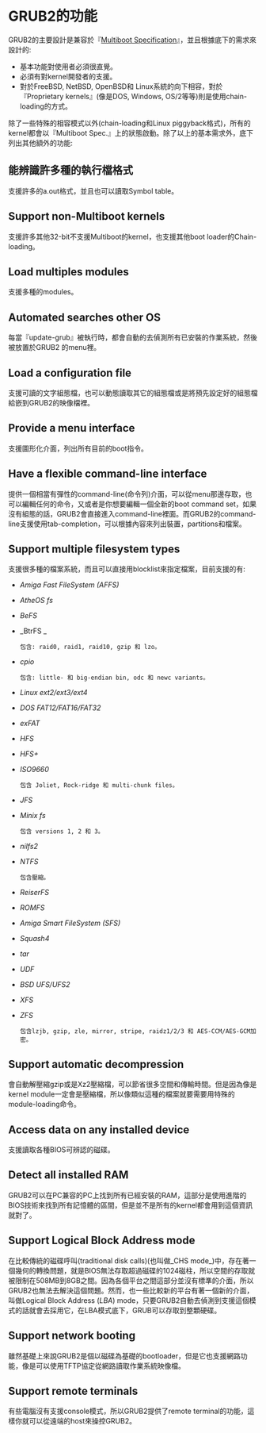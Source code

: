 # GRUB2的功能

GRUB2的主要設計是兼容於『[Multiboot Specification](https://www.gnu.org/software/grub/manual/multiboot/multiboot.html#Top)』，並且根據底下的需求來設計的:

* 基本功能對使用者必須很直覺。
* 必須有對kernel開發者的支援。
* 對於FreeBSD, NetBSD, OpenBSD和 Linux系統的向下相容，對於『Proprietary kernels』(像是DOS, Windows, OS/2等等)則是使用chain-loading的方式。

除了一些特殊的相容模式以外(chain-loading和Linux piggyback格式)，所有的kernel都會以『Multiboot Spec.』上的狀態啟動。除了以上的基本需求外，底下列出其他額外的功能:

## 能辨識許多種的執行檔格式

支援許多的a.out格式，並且也可以讀取Symbol table。


## Support non-Multiboot kernels

支援許多其他32-bit不支援Multiboot的kernel，也支援其他boot loader的Chain-loading。


## Load multiples modules

支援多種的modules。


## Automated searches other OS

每當『update-grub』被執行時，都會自動的去偵測所有已安裝的作業系統，然後被放置於GRUB2 的menu裡。


## Load a configuration file

支援可讀的文字組態檔，也可以動態讀取其它的組態檔或是將預先設定好的組態檔給嵌到GRUB2的映像檔裡。



## Provide a menu interface

支援圖形化介面，列出所有目前的boot指令。



## Have a flexible command-line interface

提供一個相當有彈性的command-line\(命令列\)介面，可以從menu那邊存取，也可以編輯任何的命令，又或者是你想要編輯一個全新的boot command set，如果沒有組態的話，GRUB2會直接進入command-line裡面。而GRUB2的command-line支援使用tab-completion，可以根據內容來列出裝置，partitions和檔案。



## Support multiple filesystem types

支援很多種的檔案系統，而且可以直接用blocklist來指定檔案，目前支援的有:

* _Amiga Fast FileSystem \(AFFS\)_

* _AtheOS fs_

* _BeFS_

* _BtrFS _

  ```
  包含: raid0, raid1, raid10, gzip 和 lzo。
  ```

* _cpio_

  ```
  包含: little- 和 big-endian bin, odc 和 newc variants。
  ```

* _Linux ext2/ext3/ext4_

* _DOS FAT12/FAT16/FAT32_

* _exFAT_

* _HFS_

* _HFS+_

* _ISO9660_

  ```
  包含 Joliet, Rock-ridge 和 multi-chunk files。
  ```

* _JFS_

* _Minix fs_

  ```
  包含 versions 1, 2 和 3。
  ```

* _nilfs2_

* _NTFS_

  ```
  包含壓縮。
  ```

* _ReiserFS_

* _ROMFS_

* _Amiga Smart FileSystem \(SFS\)_

* _Squash4_

* _tar_

* _UDF_

* _BSD UFS/UFS2_

* _XFS_

* _ZFS_

  ```
  包含lzjb, gzip, zle, mirror, stripe, raidz1/2/3 和 AES-CCM/AES-GCM加密。
  ```


## Support automatic decompression

會自動解壓縮gzip或是Xz2壓縮檔，可以節省很多空間和傳輸時間。但是因為像是kernel module一定會是壓縮檔，所以像類似這種的檔案就要需要用特殊的module-loading命令。



## Access data on any installed device

支援讀取各種BIOS可辨認的磁碟。



## Detect all installed RAM

GRUB2可以在PC兼容的PC上找到所有已經安裝的RAM，這部分是使用進階的BIOS技術來找到所有記憶體的區間，但是並不是所有的kernel都會用到這個資訊就對了。


## Support Logical Block Address mode

在比較傳統的磁碟呼叫\(traditional disk calls\)\(也叫做_CHS mode_\)中，存在著一個幾何的轉換問題，就是BIOS無法存取超過磁碟的1024磁柱，所以空間的存取就被限制在508MB到8GB之間。因為各個平台之間這部分並沒有標準的介面，所以GRUB2也無法去解決這個問題。然而，也一些比較新的平台有著一個新的介面，叫做Logical Block Address \(_LBA_\) mode，只要GRUB2自動去偵測到支援這個模式的話就會去採用它，在LBA模式底下，GRUB可以存取到整顆硬碟。



## Support network booting

雖然基礎上來說GRUB2是個以磁碟為基礎的bootloader，但是它也支援網路功能，像是可以使用TFTP協定從網路讀取作業系統映像檔。



## Support remote terminals

有些電腦沒有支援console模式，所以GRUB2提供了remote terminal的功能，這樣你就可以從遠端的host來操控GRUB2。


